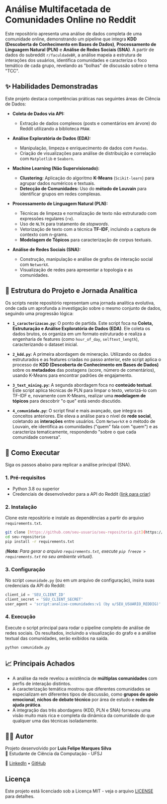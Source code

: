 # Análise Multifacetada de Comunidades Online no Reddit

Este repositório apresenta uma análise de dados completa de uma comunidade online, demonstrando um pipeline que integra **KDD (Descoberta de Conhecimento em Bases de Dados)**, **Processamento de Linguagem Natural (PLN)** e **Análise de Redes Sociais (SNA)**. A partir de dados do subreddit `r/faculdadeBR`, a análise mapeia a estrutura de interações dos usuários, identifica comunidades e caracteriza o foco temático de cada grupo, revelando as "bolhas" de discussão sobre o tema "TCC".

## ✨ Habilidades Demonstradas

Este projeto destaca competências práticas nas seguintes áreas de Ciência de Dados:

* **Coleta de Dados via API:**
    * Extração de dados complexos (posts e comentários em árvore) do Reddit utilizando a biblioteca `PRAW`.

* **Análise Exploratória de Dados (EDA):**
    * Manipulação, limpeza e enriquecimento de dados com `Pandas`.
    * Criação de visualizações para análise de distribuição e correlação com `Matplotlib` e `Seaborn`.

* **Machine Learning (Não Supervisionado):**
    * **Clustering:** Aplicação do algoritmo **K-Means** (`Scikit-learn`) para agrupar dados numéricos e textuais.
    * **Detecção de Comunidades:** Uso do **método de Louvain** para identificar grupos em redes complexas.

* **Processamento de Linguagem Natural (PLN):**
    * Técnicas de limpeza e normalização de texto não estruturado com expressões regulares (`re`).
    * Uso de `NLTK` para tratamento de *stopwords*.
    * Vetorização de texto com a técnica **TF-IDF**, incluindo a captura de contexto com n-grams.
    * **Modelagem de Tópicos** para caracterização de corpus textuais.

* **Análise de Redes Sociais (SNA):**
    * Construção, manipulação e análise de grafos de interação social com `NetworkX`.
    * Visualização de redes para apresentar a topologia e as comunidades.

## 📂 Estrutura do Projeto e Jornada Analítica

Os scripts neste repositório representam uma jornada analítica evolutiva, onde cada um aprofunda a investigação sobre o mesmo conjunto de dados, seguindo uma progressão lógica:

* **`1_caracterizacao.py`:** O ponto de partida. Este script foca na **Coleta, Estruturação e Análise Exploratória de Dados (EDA)**. Ele coleta os dados brutos, os organiza em um formato estruturado e realiza a engenharia de features (como `hour_of_day`, `selftext_length`), caracterizando o dataset inicial.

* **`2_kdd.py`:** A primeira abordagem de mineração. Utilizando os dados estruturados e as features criadas no passo anterior, este script aplica o processo de **KDD (Descoberta de Conhecimento em Bases de Dados)** sobre os **metadados** das postagens (score, número de comentários), usando K-Means para encontrar padrões de engajamento.

* **`3_text_mining.py`:** A segunda abordagem foca no **conteúdo textual**. Este script aplica técnicas de PLN para limpar o texto, vetorizá-lo com TF-IDF e, novamente com K-Means, realizar uma **modelagem de tópicos** para descobrir "o que" está sendo discutido.

* **`4_comunidade.py`:** O script final e mais avançado, que integra os conceitos anteriores. Ele eleva a análise para o nível de **rede social**, coletando as **interações** entre usuários. Com `NetworkX` e o método de Louvain, ele identifica as comunidades ("quem" fala com "quem") e as caracteriza tematicamente, respondendo "sobre o que cada comunidade conversa".

## 🚀 Como Executar

Siga os passos abaixo para replicar a análise principal (SNA).

### 1. Pré-requisitos
* Python 3.8 ou superior
* Credenciais de desenvolvedor para a API do Reddit ([link para criar](https://www.reddit.com/prefs/apps))

### 2. Instalação
Clone este repositório e instale as dependências a partir do arquivo `requirements.txt`.
```bash
git clone [https://github.com/seu-usuario/seu-repositorio.git](https://github.com/seu-usuario/seu-repositorio.git)
cd seu-repositorio
pip install -r requirements.txt
```
*(**Nota:** Para gerar o arquivo `requirements.txt`, execute `pip freeze > requirements.txt` no seu ambiente virtual).*

### 3. Configuração
No script `comunidade.py` (ou em um arquivo de configuração), insira suas credenciais da API do Reddit:
```python
client_id = 'SEU_CLIENT_ID'
client_secret = 'SEU_CLIENT_SECRET'
user_agent = 'script:analise-comunidades:v1 (by u/SEU_USUARIO_REDDIG)'
```

### 4. Execução
Execute o script principal para rodar o pipeline completo de análise de redes sociais. Os resultados, incluindo a visualização do grafo e a análise textual das comunidades, serão exibidos na saída.
```bash
python comunidade.py
```

## 📈 Principais Achados
* A análise da rede revelou a existência de **múltiplas comunidades** com perfis de interação distintos.
* A caracterização temática mostrou que diferentes comunidades se especializam em diferentes tipos de discussão, como **grupos de apoio emocional**, **nichos de debate técnico** por área de estudo e **redes de ajuda prática**.
* A integração das três abordagens (KDD, PLN e SNA) forneceu uma visão muito mais rica e completa da dinâmica da comunidade do que qualquer uma das técnicas isoladamente.

## 👨‍💻 Autor

Projeto desenvolvido por **Luis Felipe Marques Silva**  
📌 Estudante de Ciência da Computação - UFSJ  

🔗 [LinkedIn](https://linkedin.com/in/luisfelipemsilva) • [GitHub](https://github.com/Felipao98)

## Licença
Este projeto está licenciado sob a Licença MIT - veja o arquivo [LICENSE](./LICENSE) para detalhes.

